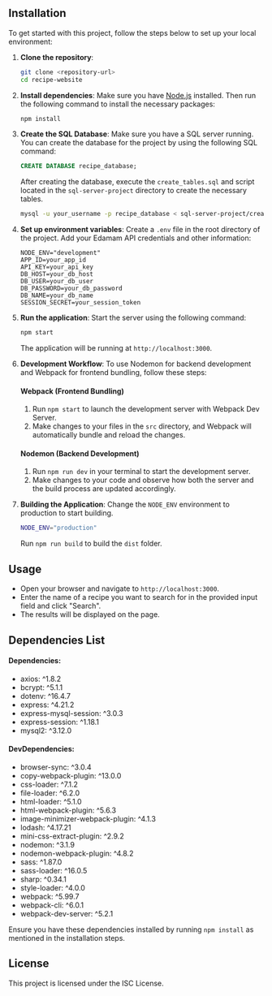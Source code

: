 ## Installation

To get started with this project, follow the steps below to set up your local environment:

1. **Clone the repository**:
   ```bash
   git clone <repository-url>
   cd recipe-website
   ```

2. **Install dependencies**:
   Make sure you have [Node.js](https://nodejs.org/) installed. Then run the following command to install the necessary packages:
   ```bash
   npm install
   ```

3. **Create the SQL Database**:
   Make sure you have a SQL server running. You can create the database for the project by using the following SQL command:
   ```sql
   CREATE DATABASE recipe_database;
   ```
   After creating the database, execute the `create_tables.sql` and script located in the `sql-server-project` directory to create the necessary tables.
   ```bash
   mysql -u your_username -p recipe_database < sql-server-project/create_tables.sql
   ```

4. **Set up environment variables**:
   Create a `.env` file in the root directory of the project. Add your Edamam API credentials and other information:
   ```
   NODE_ENV="development"
   APP_ID=your_app_id
   API_KEY=your_api_key
   DB_HOST=your_db_host
   DB_USER=your_db_user
   DB_PASSWORD=your_db_password
   DB_NAME=your_db_name
   SESSION_SECRET=your_session_token
   ```

5. **Run the application**:
   Start the server using the following command:
   ```bash
   npm start
   ```
   The application will be running at `http://localhost:3000`.

6. **Development Workflow**:
   To use Nodemon for backend development and Webpack for frontend bundling, follow these steps:

   #### Webpack (Frontend Bundling)
   1. Run `npm start` to launch the development server with Webpack Dev Server.
   2. Make changes to your files in the `src` directory, and Webpack will automatically bundle and reload the changes.

   #### Nodemon (Backend Development)
   1. Run `npm run dev` in your terminal to start the development server.
   2. Make changes to your code and observe how both the server and the build process are updated accordingly.

7. **Building the Application**:
   Change the `NODE_ENV` environment to production to start building.
   ```bash
   NODE_ENV="production"
   ```

   Run `npm run build` to build the `dist` folder.

## Usage

- Open your browser and navigate to `http://localhost:3000`.
- Enter the name of a recipe you want to search for in the provided input field and click "Search".
- The results will be displayed on the page.

## Dependencies List
   #### Dependencies:
   - axios: ^1.8.2
   - bcrypt: ^5.1.1
   - dotenv: ^16.4.7
   - express: ^4.21.2
   - express-mysql-session: ^3.0.3
   - express-session: ^1.18.1
   - mysql2: ^3.12.0

   #### DevDependencies:
   - browser-sync: ^3.0.4
   - copy-webpack-plugin: ^13.0.0
   - css-loader: ^7.1.2
   - file-loader: ^6.2.0
   - html-loader: ^5.1.0
   - html-webpack-plugin: ^5.6.3
   - image-minimizer-webpack-plugin: ^4.1.3
   - lodash: ^4.17.21
   - mini-css-extract-plugin: ^2.9.2
   - nodemon: ^3.1.9
   - nodemon-webpack-plugin: ^4.8.2
   - sass: ^1.87.0
   - sass-loader: ^16.0.5
   - sharp: ^0.34.1
   - style-loader: ^4.0.0
   - webpack: ^5.99.7
   - webpack-cli: ^6.0.1
   - webpack-dev-server: ^5.2.1

Ensure you have these dependencies installed by running `npm install` as mentioned in the installation steps.

## License

This project is licensed under the ISC License.
